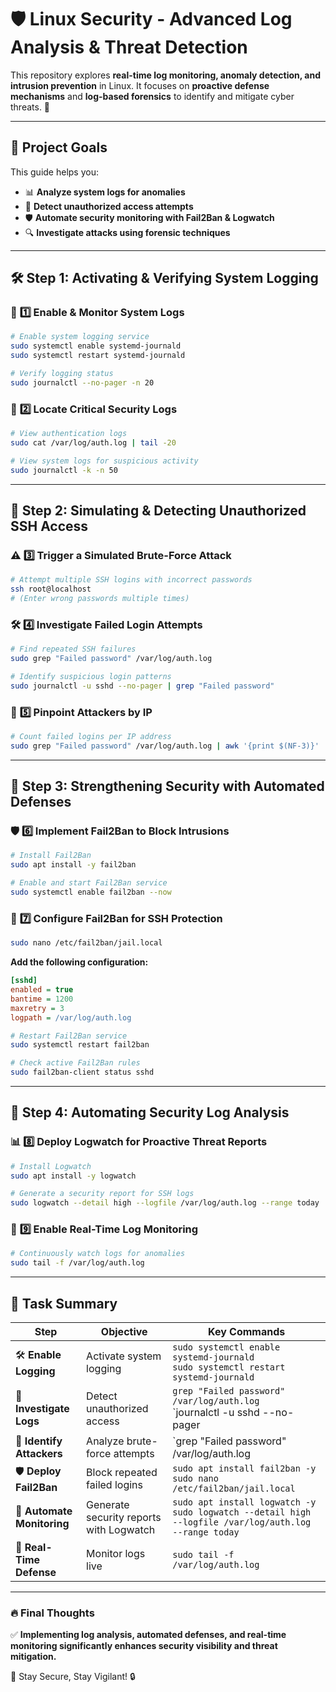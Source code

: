 # 🛡️ Linux Security - Advanced Log Analysis & Threat Detection

This repository explores **real-time log monitoring, anomaly detection, and intrusion prevention** in Linux. It focuses on **proactive defense mechanisms** and **log-based forensics** to identify and mitigate cyber threats. 🚀

---

## 🎯 Project Goals
This guide helps you:
- 📊 **Analyze system logs for anomalies**
- 🚨 **Detect unauthorized access attempts**
- 🛡 **Automate security monitoring with Fail2Ban & Logwatch**
- 🔍 **Investigate attacks using forensic techniques**

---

## 🛠️ Step 1: Activating & Verifying System Logging

### 📌 **1️⃣ Enable & Monitor System Logs**
```bash
# Enable system logging service
sudo systemctl enable systemd-journald
sudo systemctl restart systemd-journald

# Verify logging status
sudo journalctl --no-pager -n 20
```

### 🔎 **2️⃣ Locate Critical Security Logs**
```bash
# View authentication logs
sudo cat /var/log/auth.log | tail -20

# View system logs for suspicious activity
sudo journalctl -k -n 50
```

---

## 🚀 Step 2: Simulating & Detecting Unauthorized SSH Access

### ⚠️ **3️⃣ Trigger a Simulated Brute-Force Attack**
```bash
# Attempt multiple SSH logins with incorrect passwords
ssh root@localhost
# (Enter wrong passwords multiple times)
```

### 🛠 **4️⃣ Investigate Failed Login Attempts**
```bash
# Find repeated SSH failures
sudo grep "Failed password" /var/log/auth.log

# Identify suspicious login patterns
sudo journalctl -u sshd --no-pager | grep "Failed password"
```

### 📌 **5️⃣ Pinpoint Attackers by IP**
```bash
# Count failed logins per IP address
sudo grep "Failed password" /var/log/auth.log | awk '{print $(NF-3)}' | sort | uniq -c | sort -nr
```

---

## 🔐 Step 3: Strengthening Security with Automated Defenses

### 🛡 **6️⃣ Implement Fail2Ban to Block Intrusions**
```bash
# Install Fail2Ban
sudo apt install -y fail2ban

# Enable and start Fail2Ban service
sudo systemctl enable fail2ban --now
```

### 🔧 **7️⃣ Configure Fail2Ban for SSH Protection**
```bash
sudo nano /etc/fail2ban/jail.local
```
**Add the following configuration:**
```ini
[sshd]
enabled = true
bantime = 1200
maxretry = 3
logpath = /var/log/auth.log
```
```bash
# Restart Fail2Ban service
sudo systemctl restart fail2ban

# Check active Fail2Ban rules
sudo fail2ban-client status sshd
```

---

## 🔄 Step 4: Automating Security Log Analysis

### 📊 **8️⃣ Deploy Logwatch for Proactive Threat Reports**
```bash
# Install Logwatch
sudo apt install -y logwatch

# Generate a security report for SSH logs
sudo logwatch --detail high --logfile /var/log/auth.log --range today
```

### 📡 **9️⃣ Enable Real-Time Log Monitoring**
```bash
# Continuously watch logs for anomalies
sudo tail -f /var/log/auth.log
```

---

## 📌 Task Summary

| **Step**  | **Objective** | **Key Commands** |
|-----------|--------------------------------|-----------------------------|
| 🛠 **Enable Logging** | Activate system logging | `sudo systemctl enable systemd-journald` <br> `sudo systemctl restart systemd-journald` |
| 🔎 **Investigate Logs** | Detect unauthorized access | `grep "Failed password" /var/log/auth.log` <br> `journalctl -u sshd --no-pager | grep "Failed password"` |
| 🚨 **Identify Attackers** | Analyze brute-force attempts | `grep "Failed password" /var/log/auth.log | awk '{print $(NF-3)}' | sort | uniq -c | sort -nr` |
| 🛡 **Deploy Fail2Ban** | Block repeated failed logins | `sudo apt install fail2ban -y` <br> `sudo nano /etc/fail2ban/jail.local` |
| 🔄 **Automate Monitoring** | Generate security reports with Logwatch | `sudo apt install logwatch -y` <br> `sudo logwatch --detail high --logfile /var/log/auth.log --range today` |
| 📡 **Real-Time Defense** | Monitor logs live | `sudo tail -f /var/log/auth.log` |

---

### 🔥 **Final Thoughts**
✅ **Implementing log analysis, automated defenses, and real-time monitoring significantly enhances security visibility and threat mitigation.**

🚀 Stay Secure, Stay Vigilant! 🔒
